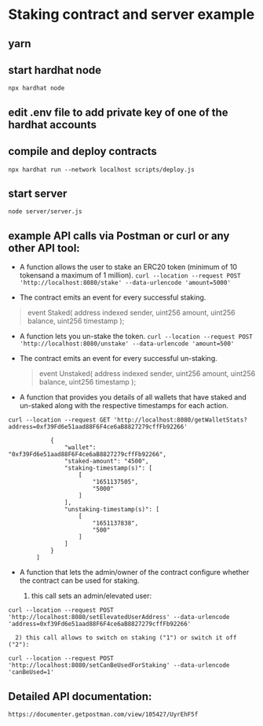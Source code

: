 # Staking contract and server example

## yarn

## start hardhat node

`npx hardhat node`

## edit .env file to add private key of one of the hardhat accounts

## compile and deploy contracts

`npx hardhat run --network localhost scripts/deploy.js`

## start server

`node server/server.js`

## example API calls via Postman or curl or any other API tool:

- A function allows the user to stake an ERC20 token (minimum of 10 tokensand a maximum of 1 million).
  `curl --location --request POST 'http://localhost:8080/stake' --data-urlencode 'amount=5000'`

- The contract emits an event for every successful staking.

> event Staked(
> address indexed sender,
> uint256 amount,
> uint256 balance,
> uint256 timestamp
> );

- A function lets you un-stake the token.
  `curl --location --request POST 'http://localhost:8080/unstake' --data-urlencode 'amount=500'`

- The contract emits an event for every successful un-staking.

  > event Unstaked(
  > address indexed sender,
  > uint256 amount,
  > uint256 balance,
  > uint256 timestamp
  > );

- A function that provides you details of all wallets that have staked and un-staked along with the respective timestamps for each action.

`curl --location --request GET 'http://localhost:8080/getWalletStats?address=0xf39Fd6e51aad88F6F4ce6aB8827279cffFb92266'`

```"Wallet data": [
            {
                "wallet": "0xf39Fd6e51aad88F6F4ce6aB8827279cffFb92266",
                "staked-amount": "4500",
                "staking-timestamp(s)": [
                    [
                        "1651137505",
                        "5000"
                    ]
                ],
                "unstaking-timestamp(s)": [
                    [
                        "1651137838",
                        "500"
                    ]
                ]
            }
        ]
```

- A function that lets the admin/owner of the contract configure whether the contract can be used for staking.

  1. this call sets an admin/elevated user:

`curl --location --request POST 'http://localhost:8080/setElevatedUserAddress' --data-urlencode 'address=0xf39Fd6e51aad88F6F4ce6aB8827279cffFb92266'`

      2) this call allows to switch on staking ("1") or switch it off ("2"):

`curl --location --request POST 'http://localhost:8080/setCanBeUsedForStaking' --data-urlencode 'canBeUsed=1'`

## Detailed API documentation:

`https://documenter.getpostman.com/view/105427/UyrEhF5f`

